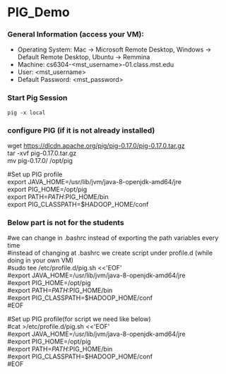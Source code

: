 # PIG_Demo

### General Information (access your VM):
* Operating System:         Mac -> Microsoft Remote Desktop, Windows -> Default Remote Desktop, Ubuntu -> Remmina
* Machine:                  cs6304-<mst_username>-01.class.mst.edu
* User:                     <mst_username>
* Default Password:         <mst_password>

### Start Pig Session
```
pig -x local
```

### configure PIG (if it is not already installed)
wget https://dlcdn.apache.org/pig/pig-0.17.0/pig-0.17.0.tar.gz  
tar -xvf pig-0.17.0.tar.gz  
mv pig-0.17.0/ /opt/pig  

#Set up PIG profile  
export JAVA_HOME=/usr/lib/jvm/java-8-openjdk-amd64/jre  
export PIG_HOME=/opt/pig  
export PATH=$PATH:$PIG_HOME/bin  
export PIG_CLASSPATH=$HADOOP_HOME/conf  


### Below part is not for the students  
#we can change in .bashrc instead of exporting the path variables every time  
#instead of changing at .bashrc we create script under profile.d (while doing in your own VM)  
#sudo tee /etc/profile.d/pig.sh <<'EOF'  
#export JAVA_HOME=/usr/lib/jvm/java-8-openjdk-amd64/jre  
#export PIG_HOME=/opt/pig  
#export PATH=$PATH:$PIG_HOME/bin  
#export PIG_CLASSPATH=$HADOOP_HOME/conf  
#EOF  

#Set up PIG profile(for script we  need like below)  
#cat >/etc/profile.d/pig.sh <<'EOF'  
#export JAVA_HOME=/usr/lib/jvm/java-8-openjdk-amd64/jre  
#export PIG_HOME=/opt/pig  
#export PATH=$PATH:$PIG_HOME/bin  
#export PIG_CLASSPATH=$HADOOP_HOME/conf  
#EOF  




